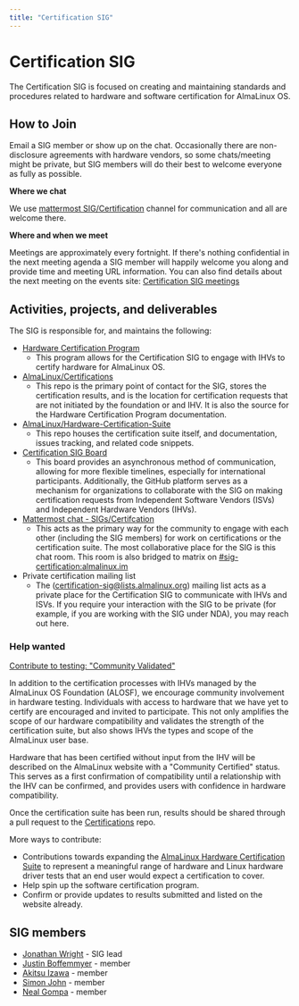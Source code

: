 ```yaml
---
title: "Certification SIG"
---
```


# Certification SIG

The Certification SIG is focused on creating and maintaining standards and procedures related to hardware and software certification for AlmaLinux OS.

## How to Join

Email a SIG member or show up on the chat. Occasionally there are non-disclosure agreements with hardware vendors, so some chats/meeting might be private, but SIG members will do their best to welcome everyone as fully as possible.

**Where we chat**

We use [mattermost SIG/Certification](https://chat.almalinux.org/almalinux/channels/sigcertification) channel for communication and all are welcome there.

**Where and when we meet**

Meetings are approximately every fortnight. If there's nothing confidential in the next meeting agenda a SIG member will happily welcome you along and provide time and meeting URL information. You can also find details about the next meeting on the events site: [Certification SIG meetings](https://events.almalinux.org/category/6/)

## Activities, projects, and deliverables

The SIG is responsible for, and maintains the following:

- [Hardware Certification Program](https://almalinux.org/certification/hardware-certification/hardware-certification-program/)
  - This program allows for the Certification SIG to engage with IHVs to certify hardware for AlmaLinux OS.
- [AlmaLinux/Certifications](https://github.com/AlmaLinux/certifications)
  - This repo is the primary point of contact for the SIG, stores the certification results, and is the location for certification requests that are not initiated by the foundation or and IHV. It is also the source for the Hardware Certification Program documentation.
- [AlmaLinux/Hardware-Certification-Suite](https://github.com/AlmaLinux/Hardware-Certification-Suite)
  - This repo houses the certification suite itself, and documentation, issues tracking, and related code snippets.
- [Certification SIG Board](https://github.com/orgs/AlmaLinux/projects/6)
  - This board provides an asynchronous method of communication, allowing for more flexible timelines, especially for international participants. Additionally, the GitHub platform serves as a mechanism for organizations to collaborate with the SIG on making certification requests from Independent Software Vendors (ISVs) and Independent Hardware Vendors (IHVs).
- [Mattermost chat - SIGs/Certifcation](https://chat.almalinux.org/almalinux/channels/sigcertification)
  - This acts as the primary way for the community to engage with each other (including the SIG members) for work on certifications or the certification suite. The most collaborative place for the SIG is this chat room. This room is also bridged to matrix on [#sig-certification:almalinux.im](https://app.almalinux.im/#/room/#sig-certification:almalinux.im)
- Private certification mailing list
  - The ([certification-sig\@lists.almalinux.org](mailto:certification-sig@lists.almalinux.org?subject=updateme)) mailing list acts as a private place for the Certification SIG to communicate with IHVs and ISVs. If you require your interaction with the SIG to be private (for example, if you are working with the SIG under NDA), you may reach out here.

### Help wanted

<u>Contribute to testing: "Community Validated"</u>

In addition to the certification processes with IHVs managed by the AlmaLinux OS Foundation (ALOSF), we encourage community involvement in hardware testing. Individuals with access to hardware that we have yet to certify are encouraged and invited to participate. This not only amplifies the scope of our hardware compatibility and validates the strength of the certification suite, but also shows IHVs the types and scope of the AlmaLinux user base.

Hardware that has been certified without input from the IHV will be described on the AlmaLinux website with a "Community Certified" status. This serves as a first confirmation of compatibility until a relationship with the IHV can be confirmed, and provides users with confidence in hardware compatibility.

Once the certification suite has been run, results should be shared through a pull request to the [Certifications](https://github.com/AlmaLinux/certification-test-results) repo.

More ways to contribute:

- Contributions towards expanding the [AlmaLinux Hardware Certification Suite](https://github.com/AlmaLinux/Hardware-Certification-Suite) to represent a meaningful range of hardware and Linux hardware driver tests that an end user would expect a certification to cover.
- Help spin up the software certification program.
- Confirm or provide updates to results submitted and listed on the website already.

## SIG members

- [Jonathan Wright](mailto:jonathan@almalinux.org) - SIG lead
- [Justin Boffemmyer](mailto:justin.boffemmyer@almalinux.org) - member
- [Akitsu Izawa](mailto:akitsu.izawa@almalinux.org) - member
- [Simon John](mailto:sjohn@almalinux.org) - member
- [Neal Gompa](mailto:ngompa@almalinux.org) - member
